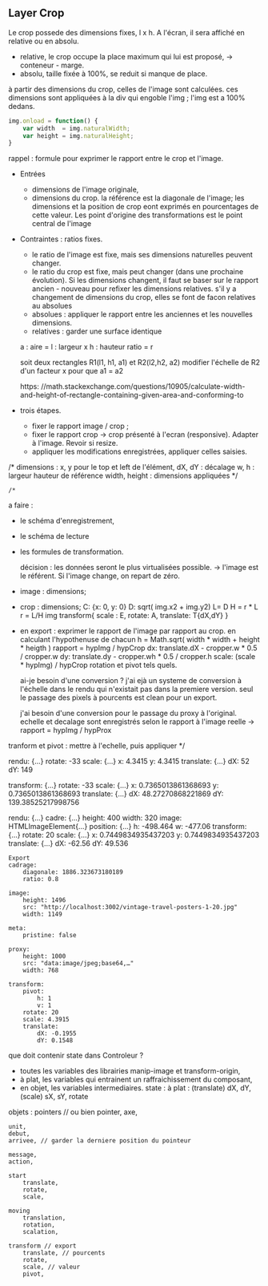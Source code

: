 
## Layer Crop
Le crop possede des dimensions fixes, l x h. A l'écran, il sera affiché en relative ou en absolu.
- relative, le crop occupe la place maximum qui lui est proposé,  -> conteneur - marge.
- absolu, taille fixée à 100%, se reduit si manque de place.

à partir des dimensions du crop, celles de l'image sont calculées. ces dimensions sont appliquées à la div qui engoble l'img ; l'img est a 100% dedans.

```javascript
img.onload = function() {
    var width  = img.naturalWidth;
    var height = img.naturalHeight;
}
```

rappel :  formule pour exprimer le rapport entre le crop et l'image.
- Entrées
    - dimensions de l'image originale,
    - dimensions du crop.
la référence est la diagonale de l'image; les dimensions et la position de crop eont exprimés en pourcentages de cette valeur.
Les point d'origine des transformations est le point central de l'image

- Contraintes :  ratios fixes. 
    - le ratio de l'image est fixe, mais ses dimensions naturelles peuvent changer.
    - le ratio du crop est fixe, mais peut changer (dans une prochaine évolution). Si les dimensions changent, il faut se baser sur le rapport ancien - nouveau pour refixer les dimensions relatives.
    s'il y a changement de dimensions du crop, elles se font de facon relatives au absolues
    - absolues :  appliquer le rapport entre les anciennes et les nouvelles dimensions.
    - relatives :  garder une surface identique
    

    a :  aire = l :  largeur x h :  hauteur
    ratio = r

    soit deux rectangles R1(l1, h1, a1) et R2(l2,h2, a2)
    modifier l'échelle de R2 d'un facteur x pour que a1 = a2 


    https: //math.stackexchange.com/questions/10905/calculate-width-and-height-of-rectangle-containing-given-area-and-conforming-to
    

- trois étapes.
    - fixer le rapport image / crop ;
    - fixer le rapport crop -> crop présenté à l'ecran (responsive). Adapter à l'image. Revoir si resize.
    - appliquer les modifications enregistrées, appliquer celles saisies.




/*
dimensions : 
x, y pour le top et left de l'élément,
dX, dY :  décalage
w, h :  largeur hauteur de référence
width, height :  dimensions appliquées
*/



    /*
a faire :  
- le schéma d'enregistrement,
- le schéma de lecture
- les formules de transformation.

    décision :  les données seront le plus virtualisées possible.
    -> l'image est le référent. Si l'image change, on repart de zéro.

- image :  dimensions;
- crop :  dimensions;
C:  {x:  0, y:  0}
D:  sqrt( img.x2 + img.y2)
L= D
H = r * L
r = L/H
img transform{
scale :  E,
rotate:  A,
translate:  T{dX,dY}
}


- en export : 
    exprimer le rapport de l'image par rapport au crop.
    en calculant l'hypothenuse de chacun
    h = Math.sqrt( width * width + height * heigth )
    rapport = hypImg / hypCrop
    dx:  translate.dX - cropper.w * 0.5 / cropper.w
    dy:  translate.dy - cropper.wh * 0.5 / cropper.h
    scale:  (scale * hypImg) / hypCrop
    rotation et pivot tels quels.

    ai-je besoin d'une conversion ? j'ai ejà un systeme de conversion à l'échelle dans le rendu qui n'existait pas dans la premiere version.
    seul le passage des pixels à pourcents est clean pour un export.

    j'ai besoin d'une conversion pour le passage du proxy à l'original.
    echelle et decalage sont enregistrés selon le rapport à l'image reelle
    -> rapport = hypImg / hypProx 

tranform et pivot :  mettre à l'echelle, puis appliquer 
    */



rendu: 
{…}
rotate: 
-33
scale: 
{…}
x: 
4.3415
y: 
4.3415
translate: 
{…}
dX: 
52
dY: 
149



transform: 
{…}
rotate: 
-33
scale: 
{…}
x: 
0.7365013861368693
y: 
0.7365013861368693
translate: 
{…}
dX: 
48.27270868221869
dY: 
139.38525217998756


rendu: {…}
    cadre: {…}
        height: 400
        width: 320
    image: HTMLImageElement{…}
    position: {…}
        h: -498.464
        w: -477.06
    transform: {…}
        rotate: 20
        scale: {…}
            x: 0.7449834935437203
            y: 0.7449834935437203
        translate: {…}
            dX: -62.56
            dY: 49.536

    Export
    cadrage: 
        diagonale: 1886.323673180189
        ratio: 0.8

    image:
        height: 1496
        src: "http://localhost:3002/vintage-travel-posters-1-20.jpg"
        width: 1149

    meta: 
        pristine: false

    proxy: 
        height: 1000
        src: "data:image/jpeg;base64,…"
        width: 768

    transform: 
        pivot:
            h: 1
            v: 1
        rotate: 20
        scale: 4.3915
        translate:
            dX: -0.1955
            dY: 0.1548

que doit contenir state dans Controleur ?
- toutes les variables des librairies manip-image et transform-origin,
- à plat, les variables qui entrainent un raffraichissement du composant,
- en objet, les variables intermediaires.
state : 
à plat :
    (translate)
        dX,
        dY,
    (scale)
        sX,
        sY,
    rotate

objets :
    pointers // ou bien
        pointer,
        axe, 

    unit,
    debut,
    arrivee, // garder la derniere position du pointeur

    message,
    action,

    start
        translate,
        rotate,
        scale,
    
    moving
        translation,
        rotation,
        scalation,

    transform // export
        translate, // pourcents
        rotate,
        scale, // valeur
        pivot,


